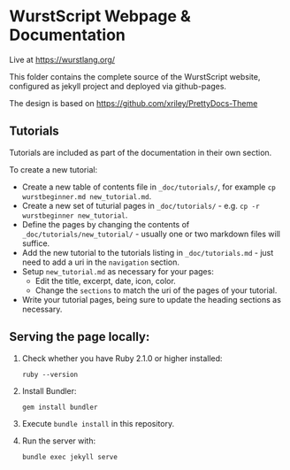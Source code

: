 # WurstScript Webpage & Documentation

Live at https://wurstlang.org/

This folder contains the complete source of the WurstScript website, configured as jekyll project and deployed via github-pages.

The design is based on https://github.com/xriley/PrettyDocs-Theme

## Tutorials

Tutorials are included as part of the documentation in their own section.

To create a new tutorial:

* Create a new table of contents file in `_doc/tutorials/`, for example `cp wurstbeginner.md new_tutorial.md`.
* Create a new set of tuturial pages in `_doc/tutorials/` - e.g. `cp -r wurstbeginner new_tutorial`.
* Define the pages by changing the contents of `_doc/tutorials/new_tutorial/` - usually one or two markdown files will suffice.
* Add the new tutorial to the tutorials listing in `_doc/tutorials.md` - just need to add a uri in the `navigation` section.
* Setup `new_tutorial.md` as necessary for your pages:
    - Edit the title, excerpt, date, icon, color.
    - Change the `sections` to match the uri of the pages of your tutorial.
* Write your tutorial pages, being sure to update the heading sections as necessary.


## Serving the page locally:

1. Check whether you have Ruby 2.1.0 or higher installed:

    `ruby --version`

2. Install Bundler:

    `gem install bundler`

3. Execute `bundle install` in this repository.
4. Run the server with:

    `bundle exec jekyll serve`
